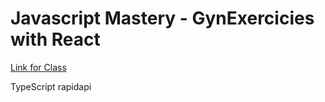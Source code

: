 # Javascript Mastery - GynExercicies with React

[Link for Class](https://www.youtube.com/watch?v=KBpoBc98BwM)

TypeScript
rapidapi
